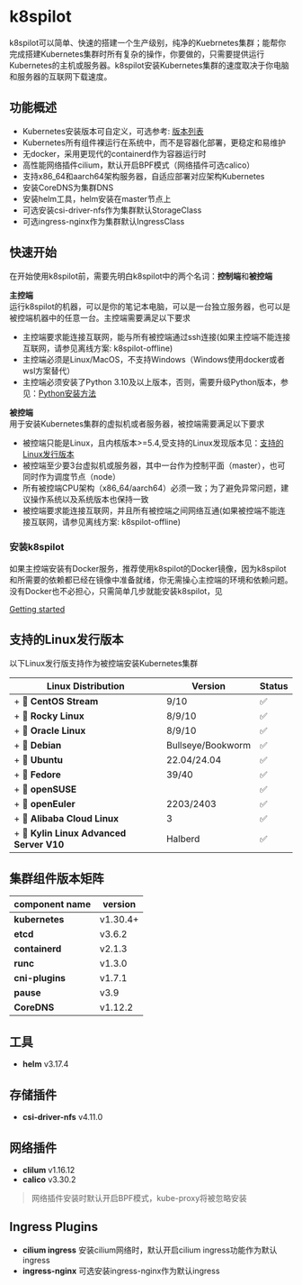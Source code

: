 # k8spilot
k8spilot可以简单、快速的搭建一个生产级别，纯净的Kuebrnetes集群；能帮你完成搭建Kubernetes集群时所有复杂的操作，你要做的，只需要提供运行Kubernetes的主机或服务器。k8spilot安装Kubernetes集群的速度取决于你电脑和服务器的互联网下载速度。

## 功能概述
+ Kubernetes安装版本可自定义，可选参考: [版本列表](https://dl.k8spilot.icu/kubernetes/kube-versions)
+ Kubernetes所有组件裸运行在系统中，而不是容器化部署，更稳定和易维护
+ 无docker，采用更现代的containerd作为容器运行时
+ 高性能网络插件cilium，默认开启BPF模式（网络插件可选calico）
+ 支持x86_64和aarch64架构服务器，自适应部署对应架构Kubernetes
+ 安装CoreDNS为集群DNS
+ 安装helm工具，helm安装在master节点上
+ 可选安装csi-driver-nfs作为集群默认StorageClass
+ 可选ingress-nginx作为集群默认IngressClass

## 快速开始
在开始使用k8spilot前，需要先明白k8spilot中的两个名词：**控制端**和**被控端**  

**主控端**  
运行k8spilot的机器，可以是你的笔记本电脑，可以是一台独立服务器，也可以是被控端机器中的任意一台。主控端需要满足以下要求  
+ 主控端要求能连接互联网，能与所有被控端通过ssh连接(如果主控端不能连接互联网，请参见离线方案: k8spilot-offline)
+ 主控端必须是Linux/MacOS，不支持Windows（Windows使用docker或者wsl方案替代）
+ 主控端必须安装了Python 3.10及以上版本，否则，需要升级Python版本，参见：[Python安装方法](docs/getting_started/install-python.md)    

**被控端**  
用于安装Kubernetes集群的虚拟机或者服务器，被控端需要满足以下要求  
+ 被控端只能是Linux，且内核版本>=5.4,受支持的Linux发现版本见：[支持的Linux发行版本](#支持的Linux发行版本)
+ 被控端至少要3台虚拟机或服务器，其中一台作为控制平面（master），也可同时作为调度节点（node）
+ 所有被控端CPU架构（x86_64/aarch64）必须一致；为了避免异常问题，建议操作系统以及系统版本也保持一致
+ 被控端要求能连接互联网，并且所有被控端之间网络互通(如果被控端不能连接互联网，请参见离线方案: k8spilot-offline)


### 安装k8spilot
如果主控端安装有Docker服务，推荐使用k8spilot的Docker镜像，因为k8spilot和所需要的依赖都已经在镜像中准备就绪，你无需操心主控端的环境和依赖问题。  
没有Docker也不必担心，只需简单几步就能安装k8spilot，见

[Getting started](docs/getting_started/getting-started.md)


## 支持的Linux发行版本
以下Linux发行版支持作为被控端安装Kubernetes集群  

|Linux Distribution | Version | Status |
| - | - | - |
| + :penguin: **CentOS Stream** | 9/10 | :white_check_mark: |
| + :penguin: **Rocky Linux** | 8/9/10 | :white_check_mark: |
| + :penguin: **Oracle Linux** | 8/9/10 | :white_check_mark: |
| + :penguin: **Debian** | Bullseye/Bookworm | :white_check_mark: |
| + :penguin: **Ubuntu** | 22.04/24.04 | :white_check_mark: |
| + :penguin: **Fedore** | 39/40 | :white_check_mark: |
| + :penguin: **openSUSE** | | :white_check_mark: | 
| + :penguin: **openEuler** | 2203/2403 | :white_check_mark: |
| + :penguin: **Alibaba Cloud Linux** | 3 | :white_check_mark: |
| + :penguin: **Kylin Linux Advanced Server V10** | Halberd | :white_check_mark: |

## 集群组件版本矩阵
|component name | version |
| - | - |
| **kubernetes** | v1.30.4+ |
| **etcd** | v3.6.2 |
| **containerd** | v2.1.3 |
| **runc** | v1.3.0 |
| **cni-plugins** | v1.7.1 |
| **pause** | v3.9 |
| **CoreDNS** | v1.12.2 |

## 工具
+ **helm** v3.17.4

## 存储插件
+ **csi-driver-nfs** v4.11.0

## 网络插件
+ **clilum** v1.16.12
+ **calico** v3.30.2

> 网络插件安装时默认开启BPF模式，kube-proxy将被忽略安装

## Ingress Plugins
+ **cilium ingress** 安装cilium网络时，默认开启cilium ingress功能作为默认ingress
+ **ingress-nginx** 可选安装ingress-nginx作为默认ingress